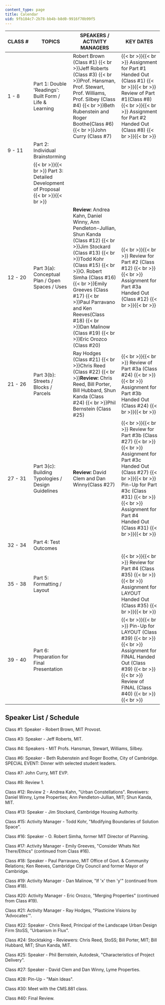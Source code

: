 ```yaml
---
content_type: page
title: Calendar
uid: 9fb184c7-2b78-bb4b-b8d0-9916f70b99f5
---
```


| CLASS # | TOPICS | SPEAKERS / ACTIVITY MANAGERS | KEY DATES |
| --- | --- | --- | --- |
| 1 - 8 | Part 1: Double 'Readings': Built Form / Life & Learning | Robert Brown (Class #1)  {{< br >}}Jeff Roberts (Class #3)  {{< br >}}Prof. Hansman, Prof. Stewart, Prof. Williams, Prof. Silbey (Class #4)  {{< br >}}Beth Rubenstein and Roger Boothe(Class #6)  {{< br >}}John Curry (Class #7) |  {{< br >}}{{< br >}} Assignment for Part #1 Handed Out (Class #1) {{< br >}}{{< br >}} Review of Part #1(Class #8) {{< br >}}{{< br >}} Assignment for Part #2 Handed Out (Class #8) {{< br >}}{{< br >}}  |
| 9 - 11 | Part 2: Individual Brainstorming |  |  |
|  |  {{< br >}}{{< br >}} Part 3: Detailed Development of Proposal {{< br >}}{{< br >}}  |  |  |
| 12 - 20 | Part 3(a): Conceptual Plan / Open Spaces / Uses | **Review:** Andrea Kahn, Daniel Winny, Ann Pendleton-Jullian, Shun Kanda (Class #12)  {{< br >}}Jim Stockard (Class #13)  {{< br >}}Todd Kohr (Class #15)  {{< br >}}O. Robert Simha (Class #16)  {{< br >}}Emily Greeves (Class #17)  {{< br >}}Paul Parravano and Ken Reeves(Class #18)  {{< br >}}Dan Malinow (Class #19)  {{< br >}}Eric Orozco (Class #20) |  {{< br >}}{{< br >}} Review for Part #2 (Class #12) {{< br >}}{{< br >}} Assignment for Part #3a Handed Out (Class #12) {{< br >}}{{< br >}}  |
| 21 - 26 | Part 3(b): Streets / Blocks / Parcels | Ray Hodges (Class #21)  {{< br >}}Chris Reed (Class #22)  {{< br >}}**Review:** Chris Reed, Bill Porter, Bill Hubbard, Shun Kanda (Class #24)  {{< br >}}Phil Bernstein (Class #25) |  {{< br >}}{{< br >}} Review of Part #3a (Class #24) {{< br >}}{{< br >}} Assignment for Part #3b Handed Out (Class #24) {{< br >}}{{< br >}}  |
| 27 - 31 | Part 3(c): Building Typologies / Design Guidelines | **Review:** David Clem and Dan Winny(Class #27) |  {{< br >}}{{< br >}} Review for Part #3b (Class #27) {{< br >}}{{< br >}} Assignment for Part #3c Handed Out (Class #27) {{< br >}}{{< br >}} Pin-Up for Part #3c (Class #31) {{< br >}}{{< br >}} Assignment for Part #4 Handed Out (Class #31) {{< br >}}{{< br >}}  |
| 32 - 34 | Part 4: Test Outcomes |  |  |
| 35 - 38 | Part 5: Formatting / Layout |  |  {{< br >}}{{< br >}} Review for Part #4 (Class #35) {{< br >}}{{< br >}} Assignment for LAYOUT Handed Out (Class #35) {{< br >}}{{< br >}}  |
| 39 - 40 | Part 6: Preparation for Final Presentation |  |  {{< br >}}{{< br >}} Pin-Up for LAYOUT (Class #39) {{< br >}}{{< br >}} Assignment for FINAL Handed Out (Class #39) {{< br >}}{{< br >}} Review of FINAL (Class #40) {{< br >}}{{< br >}}  

  

Speaker List / Schedule
-----------------------

Class #1: Speaker - Robert Brown, MIT Provost.

Class #3: Speaker - Jeff Roberts, MIT.

Class #4: Speakers - MIT Profs. Hansman, Stewart, Williams, Silbey.

Class #6: Speaker - Beth Rubenstein and Roger Boothe, City of Cambridge.  
SPECIAL EVENT: Dinner with selected student leaders.

Class #7: John Curry, MIT EVP.

Class #8: Review 1.

Class #12: Review 2 - Andrea Kahn, "Urban Constellations". Reveiwers: Daniel Winny, Lyme Properties; Ann Pendleton-Jullian, MIT; Shun Kanda, MIT.

Class #13: Speaker - Jim Stockard, Cambridge Housing Authority.

Class #15: Activity Manager - Todd Kohr, "Modifying Boundaries of Solution Space".

Class #16: Speaker - O. Robert Simha, former MIT Director of Planning.

Class #17: Activity Manager - Emily Greeves, "Consider Whats Not There/Ethics" (continued from Class #16).

Class #18: Speaker - Paul Parravano, MIT Office of Govt. & Community Relations; Ken Reeves, Cambridge City Council and former Mayor of Cambridge.

Class #19: Activity Manager - Dan Malinow, "If 'x' then 'y'" (continued from Class #18).

Class #20: Activity Manager - Eric Orozco, "Merging Properties" (continued from Class #19).

Class #21: Activity Manager - Ray Hodges, "Plasticine Visions by 'Advocates'".

Class #22: Speaker - Chris Reed, Principal of the Landscape Urban Design Firm StoSS, "Urbanism in Flux".

Class #24: Stocktaking - Reviewers: Chris Reed, StoSS; Bill Porter, MIT; Bill Hubbard, MIT; Shun Kanda, MIT.

Class #25: Speaker - Phil Bernstein, Autodesk, "Characteristics of Project Delivery".

Class #27: Speaker - David Clem and Dan Winny, Lyme Properties.

Class #28: Pin-Up - "Main Ideas".

Class #30: Meet with the CMS.881 class.

Class #40: Final Review.